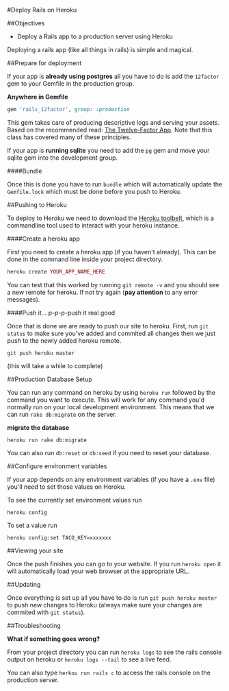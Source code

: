 #Deploy Rails on Heroku

##Objectives

* Deploy a Rails app to a production server using Heroku

Deploying a rails app (like all things in rails) is simple and magical.

##Prepare for deployment

If your app is **already using postgres** all you have to do is add the `12factor` gem to your Gemfile in the production group.

**Anywhere in Gemfile**

```rb
gem 'rails_12factor', group: :production
```

This gem takes care of producing descriptive logs and serving your assets. Based on the recommended read: [The Twelve-Factor App](http://12factor.net/). Note that this class has covered many of these principles.

If your app is **running sqlite** you need to add the `pg` gem and move your sqlite gem into the development group.

####Bundle

Once this is done you have to run `bundle` which will automatically update the `Gemfile.lock` which must be done before you push to Heroku.

##Pushing to Heroku

To deploy to Heroku we need to download the [Heroku toolbelt](https://toolbelt.heroku.com/), which is a commandline tool used to interact with your heroku instance.

####Create a heroku app

First you need to create a heroku app (if you haven't already). This can be done in the command line inside your project directory.

```rb
heroku create YOUR_APP_NAME_HERE
```

You can test that this worked by running `git remote -v` and you should see a new remote for heroku. If not try again (**pay attention** to any error messages).

####Push it... p-p-p-push it real good

Once that is done we are ready to push our site to heroku. First, run `git status` to make sure you've added and commited all changes then we just push to the newly added heroku remote.

```
git push heroku master
```

(this will take a while to complete)

##Production Database Setup

You can run any command on heroku by using `heroku run` followed by the command you want to execute. This will work for any command you'd normally run on your local development environment. This means that we can run `rake db:migrate` on the server.

**migrate the database**

```
heroku run rake db:migrate
```

You can also run `db:reset` or `db:seed` if you need to reset your database.

##Configure environment variables

If your app depends on any environment variables (if you have a `.env` file) you'll need to set those values on Heroku.

To see the currently set environment values run

```
heroku config
```

To set a value run

```
heroku config:set TACO_KEY=xxxxxxx
```

##Viewing your site

Once the push finishes you can go to your website. If you run `heroku open` it will automatically load your web browser at the appropriate URL.

##Updating

Once everything is set up all you have to do is run `git push heroku master` to push new changes to Heroku (always make sure your changes are commited with `git status`).

##Troubleshooting

**What if something goes wrong?**

From your project directory you can run `heroku logs` to see the rails console output on heroku or `heroku logs --tail` to see a live feed.

You can also type `herkou run rails c` to access the rails console on the production server.
